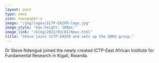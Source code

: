 ```yaml
---
layout: post
type: news
icon: newspaper-o
image: "/img/logos/ICTP-EAIFR-logo.jpg" 
image_style: "max-height: 100px;"
image_link: "/blog/2022/03/01/News.html"
title: "Steve joins ICTP-EAIFR and sets up the QDRG group."
---
```


Dr Steve Ndengué joined the newly created ICTP-East African Institute for Fundamental Research in Kigali, Rwanda.


